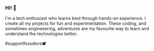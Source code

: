 ### Hi! 👋
I'm a tech enthusiast who learns best through hands-on experience. I create all my projects for fun and experimentation.
These coding, and sometimes engineeering, adventures are my favourite way to learn and understand the technologies better.

#supportfossdevs🕊️
